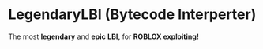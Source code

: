 # LegendaryLBI (Bytecode Interperter)

The most **legendary** and **epic** **LBI,** for **ROBLOX exploiting!**
